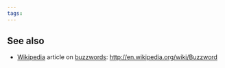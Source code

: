 ```yaml
---
tags: 
---
```


## See also

-   [Wikipedia](/wiki/Wikipedia) article on [buzzwords](/wiki/buzzwords): <http://en.wikipedia.org/wiki/Buzzword>

